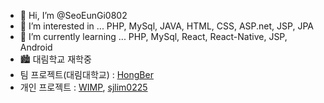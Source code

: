 - 👋 Hi, I’m @SeoEunGi0802
- 👀 I’m interested in ... PHP, MySql, JAVA, HTML, CSS, ASP.net, JSP, JPA
- 🌱 I’m currently learning ... PHP, MySql, React, React-Native, JSP, Android
- 🏙 대림학교 재학중
- 팀 프로젝트(대림대학교) : [HongBer](https://github.com/SeoEunGi0802/HongBer)
- 개인 프로젝트 : [WIMP](https://github.com/SeoEunGi0802/WIMP), [sjlim0225](https://github.com/SeoEunGi0802/sjlim0225)

<!---
SeoEunGi0802/SeoEunGi0802 is a ✨ special ✨ repository because its `README.md` (this file) appears on your GitHub profile.
You can click the Preview link to take a look at your changes.
--->
